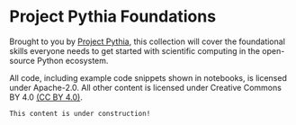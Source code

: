 # Project Pythia Foundations

Brought to you by [Project Pythia](https://projectpythia.org), this collection will cover the foundational skills everyone needs to get started with scientific computing in the open-source Python ecosystem.

All code, including example code snippets shown in notebooks, is licensed under Apache-2.0. All other content is licensed
under Creative Commons BY 4.0 [(CC BY 4.0)](https://creativecommons.org/licenses/by/4.0/).

```{note}
This content is under construction!
```
